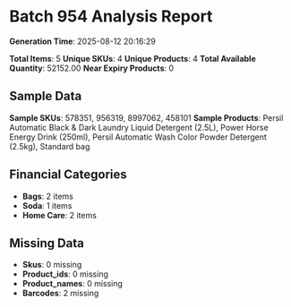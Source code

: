 # Batch 954 Analysis Report

**Generation Time**: 2025-08-12 20:16:29

**Total Items**: 5
**Unique SKUs**: 4
**Unique Products**: 4
**Total Available Quantity**: 52152.00
**Near Expiry Products**: 0

## Sample Data
**Sample SKUs**: 578351, 956319, 8997062, 458101
**Sample Products**: Persil Automatic Black & Dark Laundry Liquid Detergent (2.5L), Power Horse Energy Drink (250ml), Persil Automatic Wash Color Powder Detergent (2.5kg), Standard bag

## Financial Categories
- **Bags**: 2 items
- **Soda**: 1 items
- **Home Care**: 2 items

## Missing Data
- **Skus**: 0 missing
- **Product_ids**: 0 missing
- **Product_names**: 0 missing
- **Barcodes**: 2 missing
